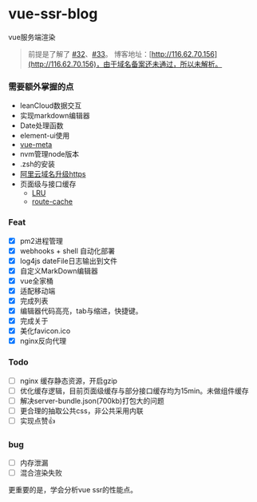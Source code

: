 # vue-ssr-blog
vue服务端渲染

> 前提是了解了 [#32](https://github.com/Jmingzi/blog/issues/32)、[#33](https://github.com/Jmingzi/blog/issues/33)。
> 博客地址：[http://116.62.70.156](http://116.62.70.156)，由于域名备案还未通过，所以未解析。

### 需要额外掌握的点
- leanCloud数据交互
- 实现markdown编辑器
- Date处理函数
- element-ui使用
- [vue-meta](https://github.com/declandewet/vue-meta)
- nvm管理node版本
- .zsh的安装
- [阿里云域名升级https](https://blog.csdn.net/cslucifer/article/details/79077831)
- 页面级与接口缓存
  - [LRU](https://github.com/isaacs/node-lru-cache)
  - [route-cache](https://github.com/bradoyler/route-cache)

### Feat
- [X] pm2进程管理
- [X] webhooks + shell 自动化部署
- [X] log4js dateFile日志输出到文件
- [X] 自定义MarkDown编辑器
- [X] vue全家桶
- [X] 适配移动端
- [X] 完成列表
- [X] 编辑器代码高亮，tab与缩进，快捷键。
- [X] 完成关于
- [X] 美化favicon.ico
- [X] nginx反向代理

### Todo
- [ ] nginx 缓存静态资源，开启gzip
- [ ] 优化缓存逻辑，目前页面级缓存与部分接口缓存均为15min。未做组件缓存
- [ ] 解决server-bundle.json(700kb)打包大的问题
- [ ] 更合理的抽取公共css，非公共采用内联
- [ ] 实现点赞👍

### bug
- [ ] 内存泄漏
- [ ] 混合渲染失败

更重要的是，学会分析vue ssr的性能点。
